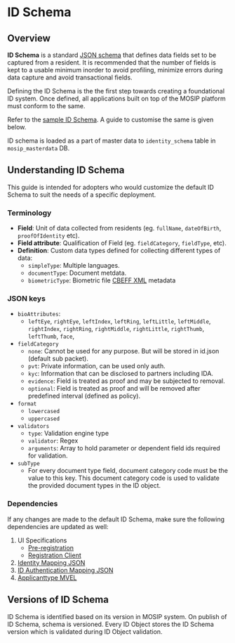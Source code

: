 # ID Schema

## Overview

**ID Schema** is a standard [JSON schema](https://json-schema.org/understanding-json-schema/) that defines data fields set to be captured from a resident. It is recommended that the number of fields is kept to a usable minimum inorder to avoid profiling, minimize errors during data capture and avoid transactional fields.

Defining the ID Schema is the the first step towards creating a foundational ID system. Once defined, all applications built on top of the MOSIP platform must conform to the same.

Refer to the [sample ID Schema](\_files/id-schema/id-schema-sample.json). A guide to customise the same is given below.

ID schema is loaded as a part of master data to `identity_schema` table in `mosip_masterdata` DB.

## Understanding ID Schema

This guide is intended for adopters who would customize the default ID Schema to suit the needs of a specific deployment.

### Terminology

* **Field**: Unit of data collected from residents (eg. `fullName`, `dateOfBirth`, `proofOfIdentity` etc).
* **Field attribute**: Qualification of Field (eg. `fieldCategory`, `fieldType`, etc).
* **Definition**: Custom data types defined for collecting different types of data:
  * `simpleType`: Multiple languages.
  * `documentType`: Document metdata.
  * `biometricType`: Biometric file [CBEFF XML](id-schema.md) metadata

### JSON keys

* `bioAttributes`:
  * `leftEye`, `rightEye`, `leftIndex`, `leftRing`, `leftLittle`, `leftMiddle`, `rightIndex`, `rightRing`, `rightMiddle`, `rightLittle`, `rightThumb`, `leftThumb`, `face`,
* `fieldCategory`
  * `none`: Cannot be used for any purpose. But will be stored in id.json (default sub packet).
  * `pvt`: Private information, can be used only auth.
  * `kyc`: Information that can be disclosed to partners including IDA.
  * `evidence`: Field is treated as proof and may be subjected to removal.
  * `optional`: Field is treated as proof and will be removed after predefined interval (defined as policy).
* `format`
  * `lowercased`
  * `uppercased`
* `validators`
  * `type`: Validation engine type
  * `validator`: Regex
  * `arguments`: Array to hold parameter or dependent field ids required for validation.
* `subType`
  *  For every document type field, document category code must be the value to this key. This document category code is used to validate the provided document types in the ID object.
  

### Dependencies

If any changes are made to the default ID Schema, make sure the following dependencies are updated as well:

1. UI Specifications
   * [Pre-registration](pre-registration-ui-specifications.md)
   * [Registration Client](registration-client-ui-specifications.md)
2. [Identity Mapping JSON](https://github.com/mosip/mosip-config/blob/develop3-v3/identity-mapping.json)
3. [ID Authentication Mapping JSON](https://github.com/mosip/mosip-config/blob/develop3-v3/id-authentication-mapping.json)
4. [Applicanttype MVEL](https://github.com/mosip/mosip-config/blob/develop3-v3/applicanttype.mvel)

## Versions of ID Schema

ID Schema is identified based on its version in MOSIP system. On publish of ID Schema, schema is versioned. Every ID Object stores the ID Schema version which is validated during ID Object validation.
